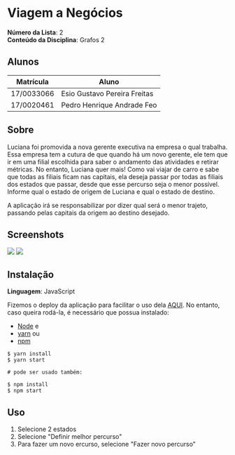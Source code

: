# Viagem a Negócios

**Número da Lista**: 2<br>
**Conteúdo da Disciplina**: Grafos 2<br>

## Alunos

| Matrícula  | Aluno                        |
| ---------- | ---------------------------- |
| 17/0033066 | Esio Gustavo Pereira Freitas |
| 17/0020461 | Pedro Henrique Andrade Feo   |

## Sobre

Luciana foi promovida a nova gerente executiva na empresa o qual trabalha. Essa empresa tem a cutura de que quando há um novo gerente, ele tem que ir em uma filial escolhida para saber o andamento das atividades e retirar métricas. No entanto, Luciana quer mais! Como vai viajar de carro e sabe que todas as filiais ficam nas capitais, ela deseja passar por todas as filiais dos estados que passar, desde que esse percurso seja o menor possível. Informe qual o estado de origem de Luciana e qual o estado de destino.

A aplicação irá se responsabilizar por dizer qual será o menor trajeto, passando pelas capitais da origem ao destino desejado.

## Screenshots

![](https://github.com/projeto-de-algoritmos/Grafos2_viagem-a-negocios/blob/master/assets/img/Captura%20de%20tela%20de%202020-09-28%2018-39-40.png)
![](https://github.com/projeto-de-algoritmos/Grafos2_viagem-a-negocios/blob/master/assets/img/Captura%20de%20tela%20de%202020-09-28%2018-41-01.png)

## Instalação

**Linguagem**: JavaScript<br>

Fizemos o deploy da aplicação para facilitar o uso dela [AQUI](https://viagemanegocios.netlify.app/).
No entanto, caso queira rodá-la, é necessário que possua instalado:

 - [Node](https://nodejs.org/en/) e
 - [yarn](https://yarnpkg.com/) ou
 - [npm](https://www.npmjs.com/)

```ssh
$ yarn install
$ yarn start

# pode ser usado também:

$ npm install
$ npm start
```

## Uso

1. Selecione 2 estados
2. Selecione "Definir melhor percurso"
3. Para fazer um novo ercurso, selecione "Fazer novo percurso"
